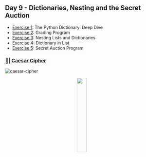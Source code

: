 ## Day 9 - Dictionaries, Nesting and the Secret Auction
- [Exercise 1](https://github.com/Sissaz/python-100-days/blob/main/day-01-100/day09/the-python-dictionary.ipynb): The Python Dictionary: Deep Dive
- [Exercise 2](https://github.com/Sissaz/python-100-days/blob/main/day-01-100/day09/grading-program.ipynb): Grading Program
- [Exercise 3](https://github.com/Sissaz/python-100-days/blob/main/day-01-100/day09/nesting-lists-and-dictionaries.ipynb): Nesting Lists and Dictionaries
- [Exercise 4](https://github.com/Sissaz/python-100-days/blob/main/day-01-100/day09/dictionary-in-list.ipynb): Dictionary in List
- [Exercise 5](https://github.com/Sissaz/python-100-days/blob/main/day-01-100/day09/secret-auction-program.ipynb): Secret Auction Program


### 📝| [Caesar Cipher](https://replit.com/@Sissaz/caesar-cipher-4?v=1)
![caesar-cipher](caesar-cipher.gif)

<div align="center">
<a href="https://github.com/Sissaz" > <img width="25%"  src="https://cdn.discordapp.com/attachments/589442956021465142/971192953840222258/Sissasz.png" /></a>
</div>
